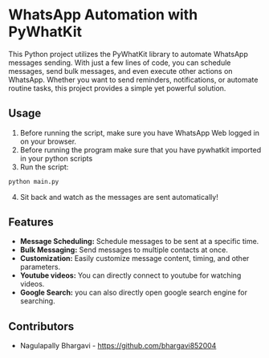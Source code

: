 # WhatsApp Automation with PyWhatKit

This Python project utilizes the PyWhatKit library to automate WhatsApp messages sending. With just a few lines of code, you can schedule messages, send bulk messages, and even execute other actions on WhatsApp. Whether you want to send reminders, notifications, or automate routine tasks, this project provides a simple yet powerful solution.

## Usage

1. Before running the script, make sure you have WhatsApp Web logged in on your browser.
2. Before running the program make sure that you have pywhatkit imported in your python scripts
3. Run the script:

```bash
python main.py
```

4. Sit back and watch as the messages are sent automatically!

## Features

- **Message Scheduling:** Schedule messages to be sent at a specific time.
- **Bulk Messaging:** Send messages to multiple contacts at once.
- **Customization:** Easily customize message content, timing, and other parameters.
- **Youtube videos:** You can directly connect to youtube for watching videos.
- **Google Search:** you can also directly open google search engine for searching.

## Contributors

- Nagulapally Bhargavi - https://github.com/bhargavi852004
